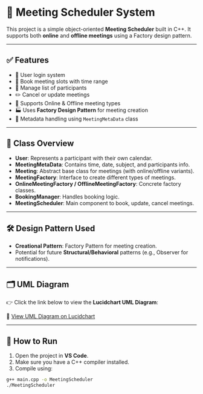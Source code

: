 # 📅 Meeting Scheduler System

This project is a simple object-oriented **Meeting Scheduler** built in C++. It supports both **online** and **offline meetings** using a Factory design pattern.

---

## ✅ Features

- 🔐 User login system
- 📆 Book meeting slots with time range
- 👥 Manage list of participants
- ✏️ Cancel or update meetings
- 🏢 Supports Online & Offline meeting types
- 🏭 Uses **Factory Design Pattern** for meeting creation
- 📌 Metadata handling using `MeetingMetaData` class

---

## 🧩 Class Overview

- **User**: Represents a participant with their own calendar.
- **MeetingMetaData**: Contains time, date, subject, and participants info.
- **Meeting**: Abstract base class for meetings (with online/offline variants).
- **MeetingFactory**: Interface to create different types of meetings.
- **OnlineMeetingFactory / OfflineMeetingFactory**: Concrete factory classes.
- **BookingManager**: Handles booking logic.
- **MeetingScheduler**: Main component to book, update, cancel meetings.

---

## 🛠 Design Pattern Used

- **Creational Pattern**: Factory Pattern for meeting creation.
- Potential for future **Structural/Behavioral** patterns (e.g., Observer for notifications).

---

## 🗂 UML Diagram

👉 Click the link below to view the **Lucidchart UML Diagram**:

🔗 [View UML Diagram on Lucidchart](https://lucid.app/lucidchart/be2de95f-6e89-410c-b700-2cc9d5525280/edit?view_items=OcX7OTe9yzBt%2ChdX7npz6c3L2%2CmiX7XJ1HT15s%2CTiX7EdYM7zpb%2CblX7WGzgoC_X%2CymX7ZYCUqrJw%2CBnX7Lgttyjh2%2CDnX7NDtmuG6K%2CNnX7uotSubMK%2C5nX7h9IL1B0x%2CtsX7Nv49RBrh%2C8sX7vD64mCYn%2C.sX7LS4emGvq%2C5uX7YLOgB2~t%2ChvX7tuxMVuMt%2CDuX7GKQ4BbSO%2CusX7JH_EFrtS%2CepX7Fu_cM.mo%2CtwX7VOzReOpn%2CkyX7ICXtWrGJ%2CtzX7WlSrvS3W%2CMRX7HyQQ.w8T%2C~RX7_kjVLLYN&invitationId=inv_59a1e8b9-2eed-4f35-894f-2697b39eb3f3)

---

## 🧪 How to Run

1. Open the project in **VS Code**.
2. Make sure you have a C++ compiler installed.
3. Compile using:

```bash
g++ main.cpp -o MeetingScheduler
./MeetingScheduler
